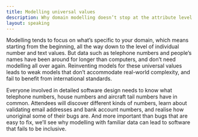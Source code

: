 ```yaml
---
title: Modelling universal values
description: Why domain modelling doesn’t stop at the attribute level
layout: speaking
---
```


Modelling tends to focus on what’s specific to your domain, which means starting from the beginning, all the way down to the level of individual number and text values. But data such as telephone numbers and people’s names have been around for longer than computers, and don’t need modelling all over again. Reinventing models for these universal values leads to weak models that don’t accommodate real-world complexity, and fail to benefit from international standards.

Everyone involved in detailed software design needs to know what telephone numbers, house numbers and aircraft tail numbers have in common. Attendees will discover different kinds of numbers, learn about validating email addresses and bank account numbers, and realise how unoriginal some of their bugs are. And more important than bugs that are easy to fix, we’ll see why modelling with familiar data can lead to software that fails to be inclusive.
